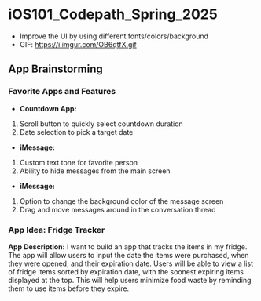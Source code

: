 # iOS101_Codepath_Spring_2025

- Improve the UI by using different fonts/colors/background
- GIF: <https://i.imgur.com/OB6qtfX.gif>

## App Brainstorming

### Favorite Apps and Features

- **Countdown App:**
1. Scroll button to quickly select countdown duration
2. Date selection to pick a target date
  
- **iMessage:**
1. Custom text tone for favorite person
2. Ability to hide messages from the main screen
  
- **iMessage:**
1. Option to change the background color of the message screen
2. Drag and move messages around in the conversation thread

### App Idea: Fridge Tracker

**App Description:**
I want to build an app that tracks the items in my fridge. The app will allow users to input the date the items were purchased, when they were opened, and their expiration date. Users will be able to view a list of fridge items sorted by expiration date, with the soonest expiring items displayed at the top. This will help users minimize food waste by reminding them to use items before they expire.
